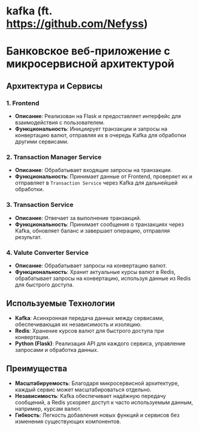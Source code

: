 # kafka (ft. https://github.com/Nefyss)

# Банковское веб-приложение с микросервисной архитектурой

## Архитектура и Сервисы

### 1. Frontend
- **Описание**: Реализован на Flask и предоставляет интерфейс для взаимодействия с пользователем.
- **Функциональность**: Инициирует транзакции и запросы на конвертацию валют, отправляя их в очередь Kafka для обработки другими сервисами.

### 2. Transaction Manager Service
- **Описание**: Обрабатывает входящие запросы на транзакции.
- **Функциональность**: Принимает данные от Frontend, проверяет их и отправляет в `Transaction Service` через Kafka для дальнейшей обработки.

### 3. Transaction Service
- **Описание**: Отвечает за выполнение транзакций.
- **Функциональность**: Принимает сообщения о транзакциях через Kafka, обновляет баланс и завершает операцию, отправляя результат.

### 4. Valute Converter Service
- **Описание**: Обрабатывает запросы на конвертацию валют.
- **Функциональность**: Хранит актуальные курсы валют в Redis, обрабатывает запросы на конвертацию, используя данные из Redis для быстрого доступа.

## Используемые Технологии

- **Kafka**: Асинхронная передача данных между сервисами, обеспечивающая их независимость и изоляцию.
- **Redis**: Хранение курсов валют для быстрого доступа при конвертации.
- **Python (Flask)**: Реализация API для каждого сервиса, управление запросами и обработка данных.

## Преимущества

- **Масштабируемость**: Благодаря микросервисной архитектуре, каждый сервис может масштабироваться отдельно.
- **Независимость**: Kafka обеспечивает надёжную передачу сообщений, а Redis ускоряет доступ к часто используемым данным, например, курсам валют.
- **Гибкость**: Легкость добавления новых функций и сервисов без изменения существующих компонентов.


